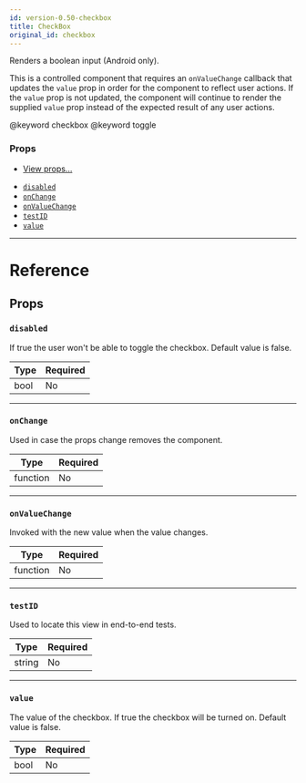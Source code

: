 ```yaml
---
id: version-0.50-checkbox
title: CheckBox
original_id: checkbox
---
```

Renders a boolean input (Android only).

This is a controlled component that requires an `onValueChange` callback that
updates the `value` prop in order for the component to reflect user actions.
If the `value` prop is not updated, the component will continue to render
the supplied `value` prop instead of the expected result of any user actions.

@keyword checkbox
@keyword toggle

### Props

* [View props...](view.md#props)
- [`disabled`](checkbox.md#disabled)
- [`onChange`](checkbox.md#onchange)
- [`onValueChange`](checkbox.md#onvaluechange)
- [`testID`](checkbox.md#testid)
- [`value`](checkbox.md#value)






---

# Reference

## Props

### `disabled`

If true the user won't be able to toggle the checkbox.
Default value is false.

| Type | Required |
| - | - |
| bool | No |




---

### `onChange`

Used in case the props change removes the component.

| Type | Required |
| - | - |
| function | No |




---

### `onValueChange`

Invoked with the new value when the value changes.

| Type | Required |
| - | - |
| function | No |




---

### `testID`

Used to locate this view in end-to-end tests.

| Type | Required |
| - | - |
| string | No |




---

### `value`

The value of the checkbox.  If true the checkbox will be turned on.
Default value is false.

| Type | Required |
| - | - |
| bool | No |






